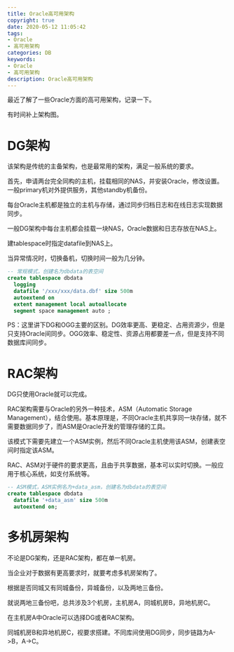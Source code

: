 ```yaml
---
title: Oracle高可用架构
copyright: true
date: 2020-05-12 11:05:42
tags:
- Oracle
- 高可用架构
categories: DB
keywords: 
- Oracle
- 高可用架构
description: Oracle高可用架构
---
```


最近了解了一些Oracle方面的高可用架构，记录一下。

有时间补上架构图。

# DG架构

该架构是传统的主备架构，也是最常用的架构，满足一般系统的要求。

首先，申请两台完全同构的主机，挂载相同的NAS，并安装Oracle，修改设置。一般primary机对外提供服务，其他standby机备份。

每台Oracle主机都是独立的主机与存储，通过同步归档日志和在线日志实现数据同步。

一般DG架构中每台主机都会挂载一块NAS，Oracle数据和日志存放在NAS上。

建tablespace时指定datafile到NAS上。

当异常情况时，切换备机，切换时间一般为几分钟。

```sql
-- 常规模式，创建名为dbdata的表空间
create tablespace dbdata
  logging
  datafile '/xxx/xxx/data.dbf' size 500m
  autoextend on
  extent management local autoallocate
  segment space management auto ;
```

PS：这里讲下DG和OGG主要的区别。DG效率更高、更稳定、占用资源少，但是只支持Oracle间同步。OGG效率、稳定性、资源占用都要差一点，但是支持不同数据库间同步。

# RAC架构

DG只使用Oracle就可以完成。

RAC架构需要与Oracle的另外一种技术，ASM（Automatic Storage Management），结合使用。基本原理是，不同Oracle主机共享同一块存储，就不需要数据同步了，而ASM是Oracle开发的管理存储的工具。

该模式下需要先建立一个ASM实例，然后不同Oracle主机使用该ASM，创建表空间时指定该ASM。

RAC、ASM对于硬件的要求更高，且由于共享数据，基本可以实时切换。一般应用于核心系统，如支付系统等。

```sql
-- ASM模式，ASM实例名为+data_asm，创建名为dbdata的表空间
create tablespace dbdata
  datafile '+data_asm' size 500m
  autoextend on;
```

# 多机房架构

不论是DG架构，还是RAC架构，都在单一机房。

当企业对于数据有更高要求时，就要考虑多机房架构了。

根据是否同城又有同城备份，异城备份，以及两地三备份。

就说两地三备份吧，总共涉及3个机房，主机房A，同城机房B，异地机房C。

在主机房A中Oracle可以选择DG或者RAC架构。

同城机房B和异地机房C，视要求搭建。不同库间使用DG同步，同步链路为A->B，A->C。
